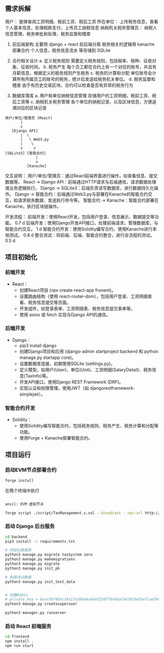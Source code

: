 
## 需求拆解
用户： 能够查阅工资明细、税前工资、税后工资
所在单位： 上传税务信息，查看个人基本信息，处理税款支付，上传员工纳税信息
纳税机关税务管理员： 纳税人信息管理，税务审批和处理，税务监督和稽查

1. 前后端架构
    主要用 django + react 前后端分离
    税务相关的逻辑用 kanache 部署合约
    个人信息，税务信息流水 等存储到 SQLite

2. 合约相关设计
    a. 定义税务规则
        需要定义税务规则，包括税率、税种、征收对象、征收时间。
    b. 税务产生
        每个员工都在合约上有一个对应的账号，并且有月薪信息，根据定义的税务规则产生税务
    c. 税务的计算和分配
        单位账号会计算所有所属员工的账号的税务，统计后发送给税务机关单位。
    d. 税务监督和稽查
        由于有历史交易区块，合约可以检查是否有异常的税务行为

3. 数据库落库
    a. 用户和单位纳税信息管理
        存储用户的工资明细，税前工资、税后工资等
    c. 纳税机关税务管理
        各个单位的纳税记录，以及区块信息，方便追溯对应的区块记录


```
用户/单位/管理员 (React)
       |
       v
   [Django API]
       |  \
       |   \ Web3.py
       |    \
       v     v
[SQLite3] [智能合约]
              |
              v
          [Kanache]
```


交互说明：
用户/单位/管理员：通过React前端界面进行操作，如查看信息、提交数据等。
React -> Django API：前端通过HTTP请求与后端通信，请求数据处理或业务逻辑执行。
Django -> SQLite3：后端负责读写数据库，进行数据持久化操作。
Django -> 智能合约：后端通过Web3.py与部署在Kanache的智能合约交互，如请求税务数据、发送执行命令等。
智能合约 -> Kanache：智能合约部署在Kanache，执行区块链操作。

开发流程：
前端开发：使用React开发，包括用户登录、信息展示、数据提交等功能。 0.7 d
后端开发：使用Django开发API接口，处理前端请求，管理数据库，与智能合约交互。 1 d
智能合约开发：使用Solidity编写合约，使用Kanache进行本地测试。 0.8 d
整合测试：将前端、后端、智能合约整合，进行全流程的测试。 0.5 d



## 项目初始化

### 前端开发
+ React：
    + 创建React项目 (npx create-react-app fronent)。
    + 设置路由结构（使用 react-router-dom），包括用户登录、工资明细查看、税务信息提交等页面。
    + 开发组件，如登录表单、工资明细表、税务信息提交表单等。
    + 使用 axios 或 fetch 实现与Django API的通信。

### 后端开发
+ Django：
    + pip3 install django
    + 创建Django项目和应用 (django-admin startproject backend 和 python manage.py startapp core)。
    + 设置数据库连接，初期使用SQLite (settings.py)。
    + 定义模型，如用户(User)、单位(Unit)、工资明细(SalaryDetail)、税务信息(TaxInfo)等。
    + 开发API接口，使用Django REST Framework (DRF)。
    + 实现认证和权限管理，使用JWT（如 djangorestframework-simplejwt）。

### 智能合约开发
+ Solidity：
    + 使用Solidity编写智能合约，包括税务规则、税务产生、税务计算和分配等功能。
    + 使用Forge + Kanache部署智能合约。




## 项目运行


### 启动EVM节点部署合约

```bash
forge install
```

在两个终端中执行

```bash

anvil: EVM 虚拟节点

forge script ./script/TaxManagement.s.sol --broadcast --rpc-url http://127.0.0.1:8545 --sender 0xf39Fd6e51aad88F6F4ce6aB8827279cffFb92266 --private-key 0xac0974bec39a17e36ba4a6b4d238ff944bacb478cbed5efcae784d7bf4f2ff80
```

### 启动 Django 后台服务

```bash
cd backend
pip3 install -r requirements.txt

# 初始化数据库
python3 manage.py migrate taxSystem zero
python3 manage.py makemigrations
python3 manage.py migrate
python3 manage.py init_pk

# 构造测试数据
python3 manage.py init_test_data


# 创建Admin
# private_key = 0xac0974bec39a17e36ba4a6b4d238ff944bacb478cbed5efcae784d7bf4f2ff80
python3 manage.py createsuperuser

python3 manager.py runserver
```


### 启动 React 前端服务

```bash
cd frontend
npm install .
npm run start
```
